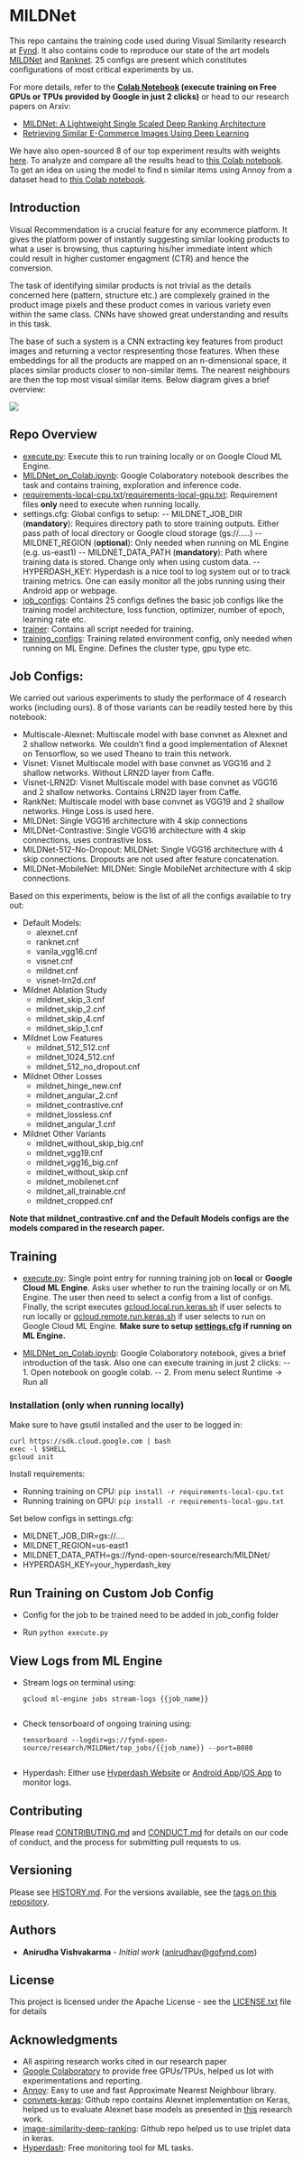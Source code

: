 # MILDNet

This repo cantains the training code used during Visual Similarity research at [Fynd](https://www.fynd.com/). It also contains code to reproduce our state of the art models [MILDNet](https://arxiv.org/abs/1903.00905) and [Ranknet](https://arxiv.org/abs/1901.03546). 25 configs are present which constitutes configurations of most critical experiments by us.

For more details, refer to the **[Colab Notebook](https://colab.research.google.com/github/gofynd/mildnet/blob/master/MILDNet_on_Colab.ipynb) (execute training on Free GPUs or TPUs provided by Google in just 2 clicks)** or head to our research papers on Arxiv:
- [MILDNet: A Lightweight Single Scaled Deep Ranking Architecture](https://arxiv.org/abs/1903.00905)
- [Retrieving Similar E-Commerce Images Using Deep Learning](https://arxiv.org/abs/1901.03546)

We have also open-sourced 8 of our top experiment results with weights [here](https://console.cloud.google.com/storage/browser/fynd-open-source/research/MILDNet/). To analyze and compare all the results head to [this Colab notebook](https://medium.com/r/?url=https%3A%2F%2Fcolab.research.google.com%2Fdrive%2F1u7mZCU6AYXATWVu-sc_xpzE4ZRtVoSt9). To get an idea on using the model to find n similar items using Annoy from a dataset head to [this Colab notebook](https://medium.com/r/?url=https%3A%2F%2Fcolab.research.google.com%2Fdrive%2F1j1pTFA2vNizQJeWPYgwoQYvXUMtdJ2-n). 

## Introduction
Visual Recommendation is a crucial feature for any ecommerce platform. It gives the platform power of instantly suggesting similar looking products to what a user is browsing, thus capturing his/her immediate intent which could result in higher customer engagment (CTR) and hence the conversion.

The task of identifying similar products is not trivial as the details concerned here (pattern, structure etc.) are complexely grained in the product image pixels and these product comes in various variety even within the same class. CNNs have showed great understanding and results in this task.

The base of such a system is a CNN extracting key features from product images and returning a vector respresenting those features. When these embeddings for all the products are mapped on an n-dimensional space, it places similar products closer to non-similar items. The nearest neighbours are then the top most visual similar items. Below diagram gives a brief overview:

![](https://storage.googleapis.com/ml_shared_bucket/MILDNet/doc_imgs/VS_Basic_Inference_Flow.jpg)

## Repo Overview

- [execute.py](execute.py): Execute this to run training locally or on Google Cloud ML Engine.
- [MILDNet_on_Colab.ipynb](https://colab.research.google.com/github/gofynd/mildnet/blob/master/MILDNet_on_Colab.ipynb): Google Colaboratory notebook describes the task and contains training, exploration and inference code.
- [requirements-local-cpu.txt](requirements-local-cpu.txt)/[requirements-local-gpu.txt](requirements-local-gpu.txt): Requirement files **only** need to execute when running locally.
- settings.cfg: Global configs to setup:
-- MILDNET_JOB_DIR (**mandatory**): Requires directory path to store training outputs. Either pass path of local directory or Google cloud storage (gs://.....)
-- MILDNET_REGION (**optional**): Only needed when running on ML Engine (e.g. us-east1)
-- MILDNET_DATA_PATH (**mandatory**): Path where training data is stored. Change only when using custom data.
-- HYPERDASH_KEY: Hyperdash is a nice tool to log system out or to track training metrics. One can easily monitor all the jobs running using their Android app or webpage.
- [job_configs](job_configs): Contains 25 configs defines the basic job configs like the training model architecture, loss function, optimizer, number of epoch, learning rate etc.
- [trainer](trainer): Contains all script needed for training.
- [training_configs](training_configs): Training related environment config, only needed when running on ML Engine. Defines the cluster type, gpu type etc.

## Job Configs:
We carried out various experiments to study the performace of 4 research works (including ours). 8 of those variants can be readily tested here by this notebook:

- Multiscale-Alexnet: Multiscale model with base convnet as Alexnet and 2 shallow networks. We couldn’t find a good implementation of Alexnet on Tensorflow, so we used Theano to train this network.
- Visnet: Visnet Multiscale model with base convnet as VGG16 and 2 shallow networks. Without LRN2D layer from Caffe.
- Visnet-LRN2D: Visnet Multiscale model with base convnet as VGG16 and 2 shallow networks. Contains LRN2D layer from Caffe.
- RankNet: Multiscale model with base convnet as VGG19 and 2 shallow networks. Hinge Loss is used here.
- MILDNet: Single VGG16 architecture with 4 skip connections
- MILDNet-Contrastive: Single VGG16 architecture with 4 skip connections, uses contrastive loss.
- MILDNet-512-No-Dropout: MILDNet: Single VGG16 architecture with 4 skip connections. Dropouts are not used after feature concatenation.
- MILDNet-MobileNet: MILDNet: Single MobileNet architecture with 4 skip connections.

Based on this experiments, below is the list of all the configs available to try out:

- Default Models: 
    - alexnet.cnf
    - ranknet.cnf
    - vanila_vgg16.cnf
    - visnet.cnf
    - mildnet.cnf
    - visnet-lrn2d.cnf
- Mildnet Ablation Study 
    - mildnet_skip_3.cnf
    - mildnet_skip_2.cnf
    - mildnet_skip_4.cnf
    - mildnet_skip_1.cnf
- Mildnet Low Features 
    - mildnet_512_512.cnf
    - mildnet_1024_512.cnf
    - mildnet_512_no_dropout.cnf
- Mildnet Other Losses 
    - mildnet_hinge_new.cnf
    - mildnet_angular_2.cnf
    - mildnet_contrastive.cnf
    - mildnet_lossless.cnf
    - mildnet_angular_1.cnf
- Mildnet Other Variants 
    - mildnet_without_skip_big.cnf
    - mildnet_vgg19.cnf
    - mildnet_vgg16_big.cnf
    - mildnet_without_skip.cnf
    - mildnet_mobilenet.cnf
    - mildnet_all_trainable.cnf
    - mildnet_cropped.cnf

**Note that mildnet_contrastive.cnf and the Default Models configs are the models compared in the research paper.**

## Training

- [execute.py](execute.py): Single point entry for running training job on **local** or **Google Cloud ML Engine**. Asks user whether to run the training locally or on ML Engine. The user then need to select a config from a list of configs. Finally, the script executes [gcloud.local.run.keras.sh](gcloud.local.run.keras.sh) if user selects to run locally or [gcloud.remote.run.keras.sh](gcloud.remote.run.keras.sh) if user selects to run on Google Cloud ML Engine. **Make sure to setup [settings.cfg](settings.cfg) if running on ML Engine.**

- [MILDNet_on_Colab.ipynb](https://colab.research.google.com/github/gofynd/mildnet/blob/master/MILDNet_on_Colab.ipynb): Google Colaboratory notebook, gives a brief introduction of the task. Also one can execute training in just 2 clicks: 
-- 1. Open notebook on google colab. 
-- 2. From menu select Runtime -> Run all

### Installation (only when running locally)

Make sure to have gsutil installed and the user to be logged in:

<pre><code>curl https://sdk.cloud.google.com | bash
exec -l $SHELL
gcloud init
</code></pre>

Install requirements:
- Running training on CPU:
  ```pip install -r requirements-local-cpu.txt```
- Running training on GPU:
  ```pip install -r requirements-local-gpu.txt```

Set below configs in settings.cfg:
- MILDNET_JOB_DIR=gs://....
- MILDNET_REGION=us-east1
- MILDNET_DATA_PATH=gs://fynd-open-source/research/MILDNet/
- HYPERDASH_KEY=your_hyperdash_key

## Run Training on Custom Job Config

- Config for the job to be trained need to be added in job_config folder

- Run ```python execute.py```


## View Logs from ML Engine

- Stream logs on terminal using:
    <pre><code>gcloud ml-engine jobs stream-logs {{job_name}}
    </code></pre>

- Check tensorboard of ongoing training using:
    <pre><code>tensorboard --logdir=gs://fynd-open-source/research/MILDNet/top_jobs/{{job_name}} --port=8080
    </code></pre>
    
- Hyperdash: Either use [Hyperdash Website](https://hyperdash.io/dashboard/models) or [Android App](https://play.google.com/store/apps/details?id=com.hyperdash)/[iOS App](https://itunes.apple.com/us/app/hyperdash-machine-learning-monitoring/id1257582233) to monitor logs.

## Contributing

Please read [CONTRIBUTING.md](CONTRIBUTING.md) and [CONDUCT.md](CONDUCT.md) for details on our code of conduct, and the process for submitting pull requests to us.

## Versioning

Please see [HISTORY.md](HISTORY.md). For the versions available, see the [tags on this repository](https://github.com/gofynd/mildnet/tags). 

## Authors

* **Anirudha Vishvakarma** - *Initial work* ([anirudhav@gofynd.com](anirudhav@gofynd.com))

## License

This project is licensed under the Apache License - see the [LICENSE.txt](LICENSE.txt) file for details

## Acknowledgments

* All aspiring research works cited in our research paper
* [Google Colaboratory](https://colab.research.google.com/) to provide free GPUs/TPUs, helped us lot with experimentations and reporting.
* [Annoy](https://github.com/spotify/annoy): Easy to use and fast Approximate Nearest Neighbour library.
* [convnets-keras](https://github.com/heuritech/convnets-keras): Github repo contains Alexnet implementation on Keras, helped us to evaluate Alexnet base models as presented in [this](https://arxiv.org/abs/1404.4661) research work.
* [image-similarity-deep-ranking](https://github.com/akarshzingade/image-similarity-deep-ranking): Github repo helped us to use triplet data in keras.
* [Hyperdash](https://hyperdash.io/): Free monitoring tool for ML tasks.
